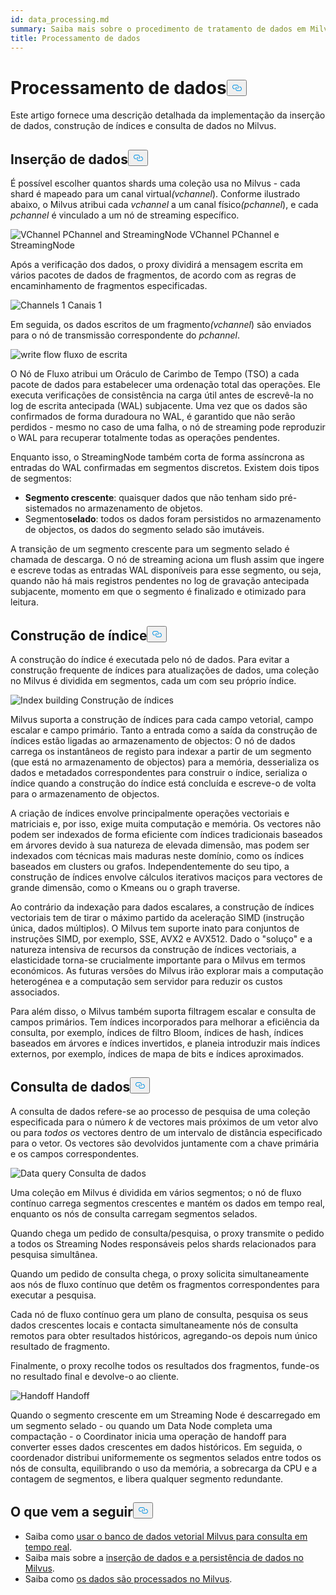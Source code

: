 ```yaml
---
id: data_processing.md
summary: Saiba mais sobre o procedimento de tratamento de dados em Milvus.
title: Processamento de dados
---
```

<h1 id="Data-Processing" class="common-anchor-header">Processamento de dados<button data-href="#Data-Processing" class="anchor-icon" translate="no">
      <svg translate="no"
        aria-hidden="true"
        focusable="false"
        height="20"
        version="1.1"
        viewBox="0 0 16 16"
        width="16"
      >
        <path
          fill="#0092E4"
          fill-rule="evenodd"
          d="M4 9h1v1H4c-1.5 0-3-1.69-3-3.5S2.55 3 4 3h4c1.45 0 3 1.69 3 3.5 0 1.41-.91 2.72-2 3.25V8.59c.58-.45 1-1.27 1-2.09C10 5.22 8.98 4 8 4H4c-.98 0-2 1.22-2 2.5S3 9 4 9zm9-3h-1v1h1c1 0 2 1.22 2 2.5S13.98 12 13 12H9c-.98 0-2-1.22-2-2.5 0-.83.42-1.64 1-2.09V6.25c-1.09.53-2 1.84-2 3.25C6 11.31 7.55 13 9 13h4c1.45 0 3-1.69 3-3.5S14.5 6 13 6z"
        ></path>
      </svg>
    </button></h1><p>Este artigo fornece uma descrição detalhada da implementação da inserção de dados, construção de índices e consulta de dados no Milvus.</p>
<h2 id="Data-insertion" class="common-anchor-header">Inserção de dados<button data-href="#Data-insertion" class="anchor-icon" translate="no">
      <svg translate="no"
        aria-hidden="true"
        focusable="false"
        height="20"
        version="1.1"
        viewBox="0 0 16 16"
        width="16"
      >
        <path
          fill="#0092E4"
          fill-rule="evenodd"
          d="M4 9h1v1H4c-1.5 0-3-1.69-3-3.5S2.55 3 4 3h4c1.45 0 3 1.69 3 3.5 0 1.41-.91 2.72-2 3.25V8.59c.58-.45 1-1.27 1-2.09C10 5.22 8.98 4 8 4H4c-.98 0-2 1.22-2 2.5S3 9 4 9zm9-3h-1v1h1c1 0 2 1.22 2 2.5S13.98 12 13 12H9c-.98 0-2-1.22-2-2.5 0-.83.42-1.64 1-2.09V6.25c-1.09.53-2 1.84-2 3.25C6 11.31 7.55 13 9 13h4c1.45 0 3-1.69 3-3.5S14.5 6 13 6z"
        ></path>
      </svg>
    </button></h2><p>É possível escolher quantos shards uma coleção usa no Milvus - cada shard é mapeado para um canal virtual<em>(vchannel</em>). Conforme ilustrado abaixo, o Milvus atribui cada <em>vchannel</em> a um canal físico<em>(pchannel</em>), e cada <em>pchannel</em> é vinculado a um nó de streaming específico.</p>
<p>
  
   <span class="img-wrapper"> <img translate="no" src="/docs/v2.6.x/assets/pvchannel_wal.png" alt="VChannel PChannel and StreamingNode" class="doc-image" id="vchannel-pchannel-and-streamingnode" />
   </span> <span class="img-wrapper"> <span>VChannel PChannel e StreamingNode</span> </span></p>
<p>Após a verificação dos dados, o proxy dividirá a mensagem escrita em vários pacotes de dados de fragmentos, de acordo com as regras de encaminhamento de fragmentos especificadas.</p>
<p>
  
   <span class="img-wrapper"> <img translate="no" src="/docs/v2.6.x/assets/channels_1.png" alt="Channels 1" class="doc-image" id="channels-1" />
   </span> <span class="img-wrapper"> <span>Canais 1</span> </span></p>
<p>Em seguida, os dados escritos de um fragmento<em>(vchannel</em>) são enviados para o nó de transmissão correspondente do <em>pchannel</em>.</p>
<p>
  
   <span class="img-wrapper"> <img translate="no" src="/docs/v2.6.x/assets/written_data_flow.png" alt="write flow" class="doc-image" id="write-flow" />
   </span> <span class="img-wrapper"> <span>fluxo de escrita</span> </span></p>
<p>O Nó de Fluxo atribui um Oráculo de Carimbo de Tempo (TSO) a cada pacote de dados para estabelecer uma ordenação total das operações. Ele executa verificações de consistência na carga útil antes de escrevê-la no log de escrita antecipada (WAL) subjacente. Uma vez que os dados são confirmados de forma duradoura no WAL, é garantido que não serão perdidos - mesmo no caso de uma falha, o nó de streaming pode reproduzir o WAL para recuperar totalmente todas as operações pendentes.</p>
<p>Enquanto isso, o StreamingNode também corta de forma assíncrona as entradas do WAL confirmadas em segmentos discretos. Existem dois tipos de segmentos:</p>
<ul>
<li><strong>Segmento crescente</strong>: quaisquer dados que não tenham sido pré-sistemados no armazenamento de objetos.</li>
<li>Segmento<strong>selado</strong>: todos os dados foram persistidos no armazenamento de objectos, os dados do segmento selado são imutáveis.</li>
</ul>
<p>A transição de um segmento crescente para um segmento selado é chamada de descarga. O nó de streaming aciona um flush assim que ingere e escreve todas as entradas WAL disponíveis para esse segmento, ou seja, quando não há mais registros pendentes no log de gravação antecipada subjacente, momento em que o segmento é finalizado e otimizado para leitura.</p>
<h2 id="Index-building" class="common-anchor-header">Construção de índice<button data-href="#Index-building" class="anchor-icon" translate="no">
      <svg translate="no"
        aria-hidden="true"
        focusable="false"
        height="20"
        version="1.1"
        viewBox="0 0 16 16"
        width="16"
      >
        <path
          fill="#0092E4"
          fill-rule="evenodd"
          d="M4 9h1v1H4c-1.5 0-3-1.69-3-3.5S2.55 3 4 3h4c1.45 0 3 1.69 3 3.5 0 1.41-.91 2.72-2 3.25V8.59c.58-.45 1-1.27 1-2.09C10 5.22 8.98 4 8 4H4c-.98 0-2 1.22-2 2.5S3 9 4 9zm9-3h-1v1h1c1 0 2 1.22 2 2.5S13.98 12 13 12H9c-.98 0-2-1.22-2-2.5 0-.83.42-1.64 1-2.09V6.25c-1.09.53-2 1.84-2 3.25C6 11.31 7.55 13 9 13h4c1.45 0 3-1.69 3-3.5S14.5 6 13 6z"
        ></path>
      </svg>
    </button></h2><p>A construção do índice é executada pelo nó de dados. Para evitar a construção frequente de índices para atualizações de dados, uma coleção no Milvus é dividida em segmentos, cada um com seu próprio índice.</p>
<p>
  
   <span class="img-wrapper"> <img translate="no" src="/docs/v2.6.x/assets/index_building.png" alt="Index building" class="doc-image" id="index-building" />
   </span> <span class="img-wrapper"> <span>Construção de índices</span> </span></p>
<p>Milvus suporta a construção de índices para cada campo vetorial, campo escalar e campo primário. Tanto a entrada como a saída da construção de índices estão ligadas ao armazenamento de objectos: O nó de dados carrega os instantâneos de registo para indexar a partir de um segmento (que está no armazenamento de objectos) para a memória, desserializa os dados e metadados correspondentes para construir o índice, serializa o índice quando a construção do índice está concluída e escreve-o de volta para o armazenamento de objectos.</p>
<p>A criação de índices envolve principalmente operações vectoriais e matriciais e, por isso, exige muita computação e memória. Os vectores não podem ser indexados de forma eficiente com índices tradicionais baseados em árvores devido à sua natureza de elevada dimensão, mas podem ser indexados com técnicas mais maduras neste domínio, como os índices baseados em clusters ou grafos. Independentemente do seu tipo, a construção de índices envolve cálculos iterativos maciços para vectores de grande dimensão, como o Kmeans ou o graph traverse.</p>
<p>Ao contrário da indexação para dados escalares, a construção de índices vectoriais tem de tirar o máximo partido da aceleração SIMD (instrução única, dados múltiplos). O Milvus tem suporte inato para conjuntos de instruções SIMD, por exemplo, SSE, AVX2 e AVX512. Dado o "soluço" e a natureza intensiva de recursos da construção de índices vectoriais, a elasticidade torna-se crucialmente importante para o Milvus em termos económicos. As futuras versões do Milvus irão explorar mais a computação heterogénea e a computação sem servidor para reduzir os custos associados.</p>
<p>Para além disso, o Milvus também suporta filtragem escalar e consulta de campos primários. Tem índices incorporados para melhorar a eficiência da consulta, por exemplo, índices de filtro Bloom, índices de hash, índices baseados em árvores e índices invertidos, e planeia introduzir mais índices externos, por exemplo, índices de mapa de bits e índices aproximados.</p>
<h2 id="Data-query" class="common-anchor-header">Consulta de dados<button data-href="#Data-query" class="anchor-icon" translate="no">
      <svg translate="no"
        aria-hidden="true"
        focusable="false"
        height="20"
        version="1.1"
        viewBox="0 0 16 16"
        width="16"
      >
        <path
          fill="#0092E4"
          fill-rule="evenodd"
          d="M4 9h1v1H4c-1.5 0-3-1.69-3-3.5S2.55 3 4 3h4c1.45 0 3 1.69 3 3.5 0 1.41-.91 2.72-2 3.25V8.59c.58-.45 1-1.27 1-2.09C10 5.22 8.98 4 8 4H4c-.98 0-2 1.22-2 2.5S3 9 4 9zm9-3h-1v1h1c1 0 2 1.22 2 2.5S13.98 12 13 12H9c-.98 0-2-1.22-2-2.5 0-.83.42-1.64 1-2.09V6.25c-1.09.53-2 1.84-2 3.25C6 11.31 7.55 13 9 13h4c1.45 0 3-1.69 3-3.5S14.5 6 13 6z"
        ></path>
      </svg>
    </button></h2><p>A consulta de dados refere-se ao processo de pesquisa de uma coleção especificada para o número <em>k</em> de vectores mais próximos de um vetor alvo ou para <em>todos os</em> vectores dentro de um intervalo de distância especificado para o vetor. Os vectores são devolvidos juntamente com a chave primária e os campos correspondentes.</p>
<p>
  
   <span class="img-wrapper"> <img translate="no" src="/docs/v2.6.x/assets/data_query.jpg" alt="Data query" class="doc-image" id="data-query" />
   </span> <span class="img-wrapper"> <span>Consulta de dados</span> </span></p>
<p>Uma coleção em Milvus é dividida em vários segmentos; o nó de fluxo contínuo carrega segmentos crescentes e mantém os dados em tempo real, enquanto os nós de consulta carregam segmentos selados.</p>
<p>Quando chega um pedido de consulta/pesquisa, o proxy transmite o pedido a todos os Streaming Nodes responsáveis pelos shards relacionados para pesquisa simultânea.</p>
<p>Quando um pedido de consulta chega, o proxy solicita simultaneamente aos nós de fluxo contínuo que detêm os fragmentos correspondentes para executar a pesquisa.</p>
<p>Cada nó de fluxo contínuo gera um plano de consulta, pesquisa os seus dados crescentes locais e contacta simultaneamente nós de consulta remotos para obter resultados históricos, agregando-os depois num único resultado de fragmento.</p>
<p>Finalmente, o proxy recolhe todos os resultados dos fragmentos, funde-os no resultado final e devolve-o ao cliente.</p>
<p>
  
   <span class="img-wrapper"> <img translate="no" src="/docs/v2.6.x/assets/handoff.png" alt="Handoff" class="doc-image" id="handoff" />
   </span> <span class="img-wrapper"> <span>Handoff</span> </span></p>
<p>Quando o segmento crescente em um Streaming Node é descarregado em um segmento selado - ou quando um Data Node completa uma compactação - o Coordinator inicia uma operação de handoff para converter esses dados crescentes em dados históricos. Em seguida, o coordenador distribui uniformemente os segmentos selados entre todos os nós de consulta, equilibrando o uso da memória, a sobrecarga da CPU e a contagem de segmentos, e libera qualquer segmento redundante.</p>
<h2 id="Whats-next" class="common-anchor-header">O que vem a seguir<button data-href="#Whats-next" class="anchor-icon" translate="no">
      <svg translate="no"
        aria-hidden="true"
        focusable="false"
        height="20"
        version="1.1"
        viewBox="0 0 16 16"
        width="16"
      >
        <path
          fill="#0092E4"
          fill-rule="evenodd"
          d="M4 9h1v1H4c-1.5 0-3-1.69-3-3.5S2.55 3 4 3h4c1.45 0 3 1.69 3 3.5 0 1.41-.91 2.72-2 3.25V8.59c.58-.45 1-1.27 1-2.09C10 5.22 8.98 4 8 4H4c-.98 0-2 1.22-2 2.5S3 9 4 9zm9-3h-1v1h1c1 0 2 1.22 2 2.5S13.98 12 13 12H9c-.98 0-2-1.22-2-2.5 0-.83.42-1.64 1-2.09V6.25c-1.09.53-2 1.84-2 3.25C6 11.31 7.55 13 9 13h4c1.45 0 3-1.69 3-3.5S14.5 6 13 6z"
        ></path>
      </svg>
    </button></h2><ul>
<li>Saiba como <a href="https://milvus.io/blog/deep-dive-5-real-time-query.md">usar o banco de dados vetorial Milvus para consulta em tempo real</a>.</li>
<li>Saiba mais sobre a <a href="https://milvus.io/blog/deep-dive-4-data-insertion-and-data-persistence.md">inserção de dados e a persistência de dados no Milvus</a>.</li>
<li>Saiba como <a href="https://milvus.io/blog/deep-dive-3-data-processing.md">os dados são processados no Milvus</a>.</li>
</ul>
